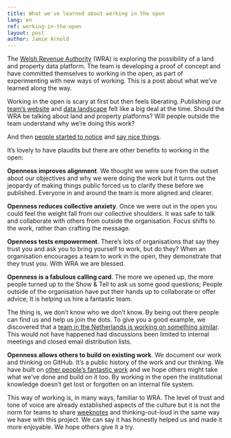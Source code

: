 ```yaml
---
title: What we've learned about working in the open
lang: en
ref: working-in-the-open
layout: post
author: Jamie Arnold
---
```


The [Welsh Revenue Authority](https://gov.wales/welsh-revenue-authority) (WRA) is exploring the possibility of a land and property data platform.  The team is developing a proof of concept and have committed themselves to working in the open, as part of experimenting with new ways of working. This is a post about what we’ve learned along the way. 


Working in the open is scary at first but then feels liberating. Publishing our [team’s website](https://welsh-revenue-authority.github.io/property-data-poc/en/) and [data landscape](https://github.com/welsh-revenue-authority/data-landscape/blob/main/index.md) felt like a big deal at the time.  Should the WRA be talking about land and property platforms? Will people outside the team understand why we’re doing this work?   

And then [people started to notice](https://twitter.com/tomskitomski/status/1496486485880721411?s=20&t=6PuRvEd93qF7o7IbLwho3A) and [say nice things](https://twitter.com/gilest/status/1501891765028237313?s=20&t=6PuRvEd93qF7o7IbLwho3A).   

It’s lovely to have plaudits but there are other benefits to working in the open:  

**Openness improves alignment**.  We thought we were sure from the outset about our objectives and why we were doing the work but it turns out the jeopardy of making things public forced us to clarify these before we published. Everyone in and around the team is more aligned and clearer. 

**Openness reduces collective anxiety**. Once we were out in the open you could feel the weight fall from our collective shoulders. It was safe to talk and collaborate with others from outside the organisation. Focus shifts to the work, rather than crafting the message.  

**Openness tests empowerment**.  There’s lots of organisations that say they trust you and ask you to bring yourself to work, but do they? When an organisation encourages a team to work in the open, they demonstrate that they trust you. With WRA we are blessed. 

**Openness is a fabulous calling card**.  The more we opened up, the more people turned up to the Show & Tell to ask us some good questions; People outside of the organisation have put their hands up to collaborate or offer advice; It is helping us hire a fantastic team.   

The thing is, we don’t know who we don’t know.  By being out there people can find us and help us join the dots. To give you a good example, we discovered that a [team in the Netherlands is working on something similar](https://github.com/Provincie-Zuid-Holland/Omgevingsbeleid-API).  This would not have happened had discussions been limited to internal meetings and closed email distribution lists.   

**Openness allows others to build on existing work**. We document our work and thinking on GitHub. It’s a public history of the work and our thinking.  We have built on [other people’s fantastic work](https://www.owenboswarva.com/blog/post-addr3.htm) and we hope others might take what we’ve done and build on it too.  By working in the open the institutional knowledge doesn’t get lost or forgotten on an internal file system.  

 

This way of working is, in many ways, familiar to WRA.  The level of trust and tone of voice are already established aspects of the culture but it is not the norm for teams to share [weeknotes](https://welsh-revenue-authority.github.io/weeknotes/property-data-poc/) and thinking-out-loud in the same way we have with this project.  We can say it has honestly helped us and made it more enjoyable. We hope others give it a try. 

 
 
